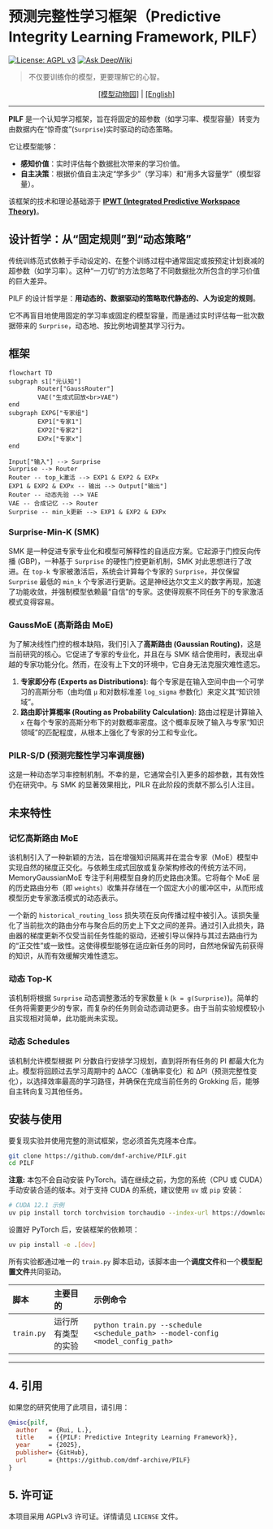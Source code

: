 # 预测完整性学习框架（Predictive Integrity Learning Framework, PILF）

[![License: AGPL v3](https://img.shields.io/badge/License-AGPL_v3-blue.svg)](https://www.gnu.org/licenses/agpl-3.0)
[![Ask DeepWiki](https://deepwiki.com/badge.svg)](https://deepwiki.com/dmf-archive/PILF)

> 不仅要训练你的模型，更要理解它的心智。

<p align="center">
<a href="zoo_zh.md">[模型动物园]</a> | <a href="./readme.md">[English]</a>
</p>

---

**PILF** 是一个认知学习框架，旨在将固定的超参数（如学习率、模型容量）转变为由数据内在“惊奇度”(`Surprise`)实时驱动的动态策略。

它让模型能够：

- **感知价值**：实时评估每个数据批次带来的学习价值。
- **自主决策**：根据价值自主决定“学多少”（学习率）和“用多大容量学”（模型容量）。

该框架的技术和理论基础源于 **[IPWT (Integrated Predictive Workspace Theory)](https://github.com/dmf-archive/IPWT)**。

## 设计哲学：从“固定规则”到“动态策略”

传统训练范式依赖于手动设定的、在整个训练过程中通常固定或按预定计划衰减的超参数（如学习率）。这种“一刀切”的方法忽略了不同数据批次所包含的学习价值的巨大差异。

PILF 的设计哲学是：**用动态的、数据驱动的策略取代静态的、人为设定的规则**。

它不再盲目地使用固定的学习率或固定的模型容量，而是通过实时评估每一批次数据带来的 `Surprise`，动态地、按比例地调整其学习行为。

## 框架

```mermaid
flowchart TD
subgraph s1["元认知"]
        Router["GaussRouter"]
        VAE("生成式回放<br>VAE")
end
subgraph EXPG["专家组"]
        EXP1["专家1"]
        EXP2["专家2"]
        EXPx["专家x"]
end

Input["输入"] --> Surprise
Surprise --> Router
Router -- top_k激活 --> EXP1 & EXP2 & EXPx
EXP1 & EXP2 & EXPx -- 输出 --> Output["输出"]
Router -- 动态先验 --> VAE
VAE -- 合成记忆 --> Router
Surprise -- min_k更新 --> EXP1 & EXP2 & EXPx
```

### Surprise-Min-K (SMK)

SMK 是一种促进专家专业化和模型可解释性的自适应方案。它起源于门控反向传播 (GBP)，一种基于 `Surprise` 的硬性门控更新机制，SMK 对此思想进行了改进。在 `top-k` 专家被激活后，系统会计算每个专家的 `Surprise`，并仅保留 `Surprise` 最低的 `min_k` 个专家进行更新。这是神经达尔文主义的数字再现，加速了功能收敛，并强制模型依赖最“自信”的专家。这使得观察不同任务下的专家激活模式变得容易。

### GaussMoE (高斯路由 MoE)

为了解决线性门控的根本缺陷，我们引入了**高斯路由 (Gaussian Routing)**，这是当前研究的核心。它促进了专家的专业化，并且在与 SMK 结合使用时，表现出卓越的专家功能分化。然而，在没有上下文的环境中，它自身无法克服灾难性遗忘。

1. **专家即分布 (Experts as Distributions)**: 每个专家是在输入空间中由一个可学习的高斯分布（由均值 `μ` 和对数标准差 `log_sigma` 参数化）来定义其“知识领域”。
2. **路由即计算概率 (Routing as Probability Calculation)**: 路由过程是计算输入 `x` 在每个专家的高斯分布下的对数概率密度。这个概率反映了输入与专家“知识领域”的匹配程度，从根本上强化了专家的分工和专业化。

### PILR-S/D (预测完整性学习率调度器)

这是一种动态学习率控制机制。不幸的是，它通常会引入更多的超参数，其有效性仍在研究中。与 SMK 的显著效果相比，PILR 在此阶段的贡献不那么引人注目。

## 未来特性

### 记忆高斯路由 MoE

该机制引入了一种新颖的方法，旨在增强知识隔离并在混合专家（MoE）模型中实现自然的梯度正交化。与依赖生成式回放或复杂架构修改的传统方法不同，MemoryGaussianMoE 专注于利用模型自身的历史路由决策。它将每个 MoE 层的历史路由分布（即 `weights`）收集并存储在一个固定大小的缓冲区中，从而形成模型历史专家激活模式的动态表示。

一个新的 `historical_routing_loss` 损失项在反向传播过程中被引入。该损失量化了当前批次的路由分布与聚合后的历史上下文之间的差异。通过引入此损失，路由器的梯度更新不仅受当前任务性能的驱动，还被引导以保持与其过去路由行为的“正交性”或一致性。这使得模型能够在适应新任务的同时，自然地保留先前获得的知识，从而有效缓解灾难性遗忘。

### 动态 Top-K

该机制将根据 `Surprise` 动态调整激活的专家数量 `k` (`k = g(Surprise)`)。简单的任务将需要更少的专家，而复杂的任务则会动态调动更多。由于当前实验规模较小且实现相对简单，此功能尚未实现。

### 动态 Schedules

该机制允许模型根据 PI 分数自行安排学习规划，直到将所有任务的 PI 都最大化为止。模型将回顾过去学习周期中的 ΔACC（准确率变化）和 ΔPI（预测完整性变化），以选择效率最高的学习路径，并确保在完成当前任务的 Grokking 后，能够自主转向复习其他任务。

## 安装与使用

要复现实验并使用完整的测试框架，您必须首先克隆本仓库。

```bash
git clone https://github.com/dmf-archive/PILF.git
cd PILF
```

**注意:** 本包不会自动安装 PyTorch。请在继续之前，为您的系统（CPU 或 CUDA）手动安装合适的版本。对于支持 CUDA 的系统，建议使用 `uv` 或 `pip` 安装：

```bash
# CUDA 12.1 示例
uv pip install torch torchvision torchaudio --index-url https://download.pytorch.org/whl/cu121
```

设置好 PyTorch 后，安装框架的依赖项：

```bash
uv pip install -e .[dev]
```

所有实验都通过唯一的 `train.py` 脚本启动，该脚本由一个**调度文件**和一个**模型配置文件**共同驱动。

| 脚本       | 主要目的           | 示例命令                                                                                 |
| :--------- | :----------------- | :--------------------------------------------------------------------------------------- |
| `train.py` | 运行所有类型的实验 | `python train.py --schedule <schedule_path> --model-config <model_config_path>`          |

---

## 4. 引用

如果您的研究使用了此项目，请引用：

```bibtex
@misc{pilf,
  author   = {Rui, L.},
  title    = {{PILF: Predictive Integrity Learning Framework}},
  year     = {2025},
  publisher= {GitHub},
  url      = {https://github.com/dmf-archive/PILF}
}
```

## 5. 许可证

本项目采用 AGPLv3 许可证。详情请见 `LICENSE` 文件。
